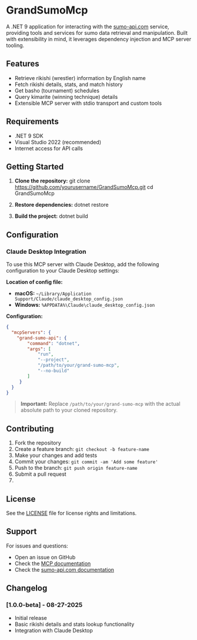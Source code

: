 # GrandSumoMcp

A .NET 9 application for interacting with the [sumo-api.com](https://sumo-api.com) service, providing tools and services for sumo data retrieval and manipulation. Built with extensibility in mind, it leverages dependency injection and MCP server tooling.

## Features

- Retrieve rikishi (wrestler) information by English name
- Fetch rikishi details, stats, and match history
- Get basho (tournament) schedules
- Query kimarite (winning technique) details
- Extensible MCP server with stdio transport and custom tools

## Requirements

- .NET 9 SDK
- Visual Studio 2022 (recommended)
- Internet access for API calls

## Getting Started

1. **Clone the repository:**
   git clone https://github.com/yourusername/GrandSumoMcp.git cd GrandSumoMcp


2. **Restore dependencies:**
   dotnet restore

3. **Build the project:**
   dotnet build

## Configuration

### Claude Desktop Integration

To use this MCP server with Claude Desktop, add the following configuration to your Claude Desktop settings:

**Location of config file:**

- **macOS:** `~/Library/Application Support/Claude/claude_desktop_config.json`
- **Windows:** `%APPDATA%\Claude\claude_desktop_config.json`

**Configuration:**

```json
{
  "mcpServers": {
	"grand-sumo-api": {
        "command": "dotnet",
        "args": [
            "run",
            "--project",
            "/path/to/your/grand-sumo-mcp",
            "--no-build"
        ]
     }
  }
}
```

> **Important:** Replace `/path/to/your/grand-sumo-mcp` with the actual absolute path to your cloned repository.

## Contributing

1. Fork the repository
2. Create a feature branch: `git checkout -b feature-name`
3. Make your changes and add tests
4. Commit your changes: `git commit -am 'Add some feature'`
5. Push to the branch: `git push origin feature-name`
6. Submit a pull request
1. 
## License

See the [LICENSE](LICENSE) file for license rights and limitations.

## Support

For issues and questions:

- Open an issue on GitHub
- Check the [MCP documentation](https://spec.modelcontextprotocol.io/)
- Check the [sumo-api.com documentation](https://sumo-api.com/docs)
## Changelog

### [1.0.0-beta] - 08-27-2025

- Initial release
- Basic rikishi details and stats lookup functionality
- Integration with Claude Desktop

